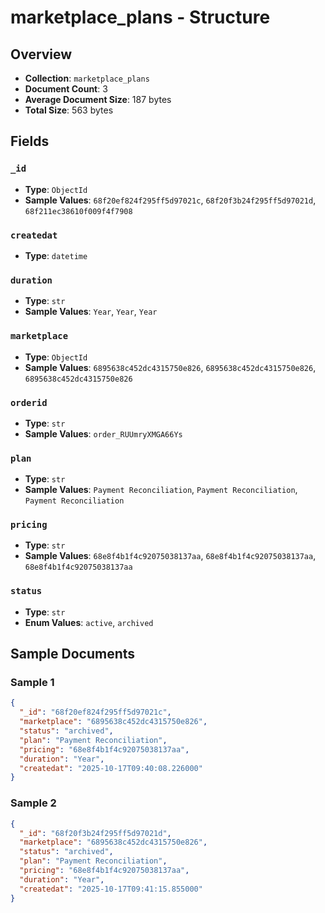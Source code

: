 # marketplace_plans - Structure

## Overview
- **Collection**: `marketplace_plans`
- **Document Count**: 3
- **Average Document Size**: 187 bytes
- **Total Size**: 563 bytes

## Fields

### `_id`

- **Type**: `ObjectId`
- **Sample Values**: `68f20ef824f295ff5d97021c`, `68f20f3b24f295ff5d97021d`, `68f211ec38610f009f4f7908`

### `createdat`

- **Type**: `datetime`

### `duration`

- **Type**: `str`
- **Sample Values**: `Year`, `Year`, `Year`

### `marketplace`

- **Type**: `ObjectId`
- **Sample Values**: `6895638c452dc4315750e826`, `6895638c452dc4315750e826`, `6895638c452dc4315750e826`

### `orderid`

- **Type**: `str`
- **Sample Values**: `order_RUUmryXMGA66Ys`

### `plan`

- **Type**: `str`
- **Sample Values**: `Payment Reconciliation`, `Payment Reconciliation`, `Payment Reconciliation`

### `pricing`

- **Type**: `str`
- **Sample Values**: `68e8f4b1f4c92075038137aa`, `68e8f4b1f4c92075038137aa`, `68e8f4b1f4c92075038137aa`

### `status`

- **Type**: `str`
- **Enum Values**: `active`, `archived`


## Sample Documents

### Sample 1

```json
{
  "_id": "68f20ef824f295ff5d97021c",
  "marketplace": "6895638c452dc4315750e826",
  "status": "archived",
  "plan": "Payment Reconciliation",
  "pricing": "68e8f4b1f4c92075038137aa",
  "duration": "Year",
  "createdat": "2025-10-17T09:40:08.226000"
}
```

### Sample 2

```json
{
  "_id": "68f20f3b24f295ff5d97021d",
  "marketplace": "6895638c452dc4315750e826",
  "status": "archived",
  "plan": "Payment Reconciliation",
  "pricing": "68e8f4b1f4c92075038137aa",
  "duration": "Year",
  "createdat": "2025-10-17T09:41:15.855000"
}
```

